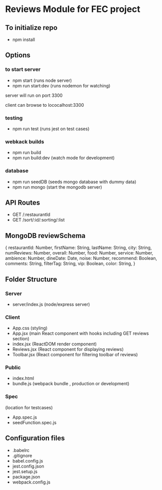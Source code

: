 # Reviews Module for FEC project

## To initialize repo
* npm install

## Options

### to start server
* npm start (runs node server)
* npm run start:dev (runs nodemon for watching)

server will run on port 3300

client can browse to lococalhost:3300

### testing
* npm run test (runs jest on test cases)

### webkack builds
* npm run build 
* npm run build:dev (watch mode for development)

### database
* npm run seedDB (seeds mongo database with dummy data)
* npm run mongo (start the mongodb server)

## API Routes
* GET /:restaurantId
* GET /sort/:id/:sorting/:list

## MongoDB reviewSchema
{
  restaurantId: Number,
  firstName: String,
  lastName: String,
  city: String,
  numReviews: Number,
  overall: Number,
  food: Number,
  service: Number,
  ambience: Number,
  dineDate: Date,
  noise: Number,
  recommend: Boolean,
  comments: String,
  filterTag: String,
  vip: Boolean,
  color: String,
}

## Folder Structure

### Server
* server/index.js (node/express server)

### Client
* App.css (styling)
* App.jsx (main React component with hooks including GET reviews section)
* index.jsx (ReactDOM render component)
* Reviews.jsx (React component for displaying reviews)
* Toolbar.jsx (React component for filtering toolbar of reviews)

### Public
* index.html
* bundle.js (webpack bundle , production or development)

### Spec
(location for testcases)
* App.spec.js
* seedFunction.spec.js

## Configuration files
* .babelrc
* .gitignore
* babel.config.js
* jest.config.json
* jest.setup.js
* package.json
* webpack.config.js


